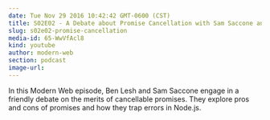 ```yaml
---
date: Tue Nov 29 2016 10:42:42 GMT-0600 (CST)
title: S02E02 - A Debate about Promise Cancellation with Sam Saccone and Ben Lesh
slug: s02e02-promise-cancellation
media-id: 65-WwVfAcl8
kind: youtube
author: modern-web
section: podcast
image-url:
---
```

In this Modern Web episode, Ben Lesh and Sam Saccone engage in a friendly debate on the merits of cancellable promises. They explore pros and cons of promises and how they trap errors in Node.js.

